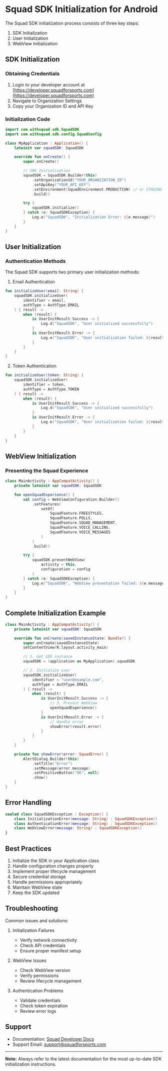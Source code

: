 # Squad SDK Initialization for Android

The Squad SDK initialization process consists of three key steps:

1. SDK Initialization
2. User Initialization
3. WebView Initialization

## SDK Initialization

### Obtaining Credentials

1. Login to your developer account at [https://developer.squadforsports.com](https://developer.squadforsports.com)
2. Navigate to Organization Settings
3. Copy your Organization ID and API Key

### Initialization Code

```kotlin
import com.withsquad.sdk.SquadSDK
import com.withsquad.sdk.config.SquadConfig

class MyApplication : Application() {
    lateinit var squadSDK: SquadSDK

    override fun onCreate() {
        super.onCreate()

        // SDK Initialization
        squadSDK = SquadSDK.Builder(this)
            .setOrganizationId("YOUR_ORGANIZATION_ID")
            .setApiKey("YOUR_API_KEY")
            .setEnvironment(SquadEnvironment.PRODUCTION) // or STAGING
            .build()

        try {
            squadSDK.initialize()
        } catch (e: SquadSDKException) {
            Log.e("SquadSDK", "Initialization Error: ${e.message}")
        }
    }
}
```

## User Initialization

### Authentication Methods

The Squad SDK supports two primary user initialization methods:

1. Email Authentication

```kotlin
fun initializeUser(email: String) {
    squadSDK.initializeUser(
        identifier = email,
        authType = AuthType.EMAIL
    ) { result ->
        when (result) {
            is UserInitResult.Success -> {
                Log.d("SquadSDK", "User initialized successfully")
            }
            is UserInitResult.Error -> {
                Log.e("SquadSDK", "User initialization failed: ${result.error}")
            }
        }
    }
}
```

2. Token Authentication

```kotlin
fun initializeUser(token: String) {
    squadSDK.initializeUser(
        identifier = token,
        authType = AuthType.TOKEN
    ) { result ->
        when (result) {
            is UserInitResult.Success -> {
                Log.d("SquadSDK", "User initialized successfully")
            }
            is UserInitResult.Error -> {
                Log.e("SquadSDK", "User initialization failed: ${result.error}")
            }
        }
    }
}
```

## WebView Initialization

### Presenting the Squad Experience

```kotlin
class MainActivity : AppCompatActivity() {
    private lateinit var squadSDK: SquadSDK

    fun openSquadExperience() {
        val config = WebViewConfiguration.Builder()
            .setFeatures(
                setOf(
                    SquadFeature.FREESTYLES,
                    SquadFeature.POLLS,
                    SquadFeature.SQUAD_MANAGEMENT,
                    SquadFeature.VOICE_CALLING,
                    SquadFeature.VOICE_MESSAGES
                )
            )
            .build()

        try {
            squadSDK.presentWebView(
                activity = this,
                configuration = config
            )
        } catch (e: SquadSDKException) {
            Log.e("SquadSDK", "WebView presentation failed: ${e.message}")
        }
    }
}
```

## Complete Initialization Example

```kotlin
class MainActivity : AppCompatActivity() {
    private lateinit var squadSDK: SquadSDK

    override fun onCreate(savedInstanceState: Bundle?) {
        super.onCreate(savedInstanceState)
        setContentView(R.layout.activity_main)

        // 1. Get SDK instance
        squadSDK = (application as MyApplication).squadSDK

        // 2. Initialize user
        squadSDK.initializeUser(
            identifier = "user@example.com",
            authType = AuthType.EMAIL
        ) { result ->
            when (result) {
                is UserInitResult.Success -> {
                    // 3. Present WebView
                    openSquadExperience()
                }
                is UserInitResult.Error -> {
                    // Handle error
                    showError(result.error)
                }
            }
        }
    }

    private fun showError(error: SquadError) {
        AlertDialog.Builder(this)
            .setTitle("Error")
            .setMessage(error.message)
            .setPositiveButton("OK", null)
            .show()
    }
}
```

## Error Handling

```kotlin
sealed class SquadSDKException : Exception() {
    class InitializationError(message: String) : SquadSDKException()
    class AuthenticationError(message: String) : SquadSDKException()
    class WebViewError(message: String) : SquadSDKException()
}
```

## Best Practices

1. Initialize the SDK in your Application class
2. Handle configuration changes properly
3. Implement proper lifecycle management
4. Secure credential storage
5. Handle permissions appropriately
6. Maintain WebView state
7. Keep the SDK updated

## Troubleshooting

Common issues and solutions:

1. Initialization Failures

   - Verify network connectivity
   - Check API credentials
   - Ensure proper manifest setup

2. WebView Issues

   - Check WebView version
   - Verify permissions
   - Review lifecycle management

3. Authentication Problems
   - Validate credentials
   - Check token expiration
   - Review error logs

## Support

- Documentation: [Squad Developer Docs](https://docs.squadforsports.com)
- Support Email: support@squadforsports.com

---

**Note:** Always refer to the latest documentation for the most up-to-date SDK initialization instructions.
